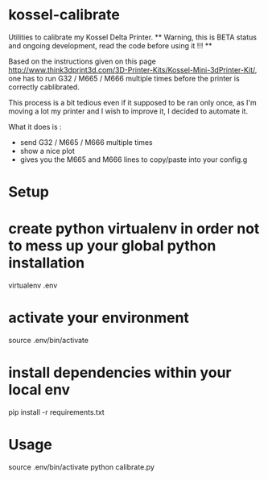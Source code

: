 # kossel-calibrate
Utilities to calibrate my Kossel Delta Printer.
** Warning, this is BETA status and ongoing development, read the code before using it !!! **

Based on the instructions given on this page http://www.think3dprint3d.com/3D-Printer-Kits/Kossel-Mini-3dPrinter-Kit/, one has to run G32 / M665 / M666 multiple times before the printer is correctly cablibrated.

This process is a bit tedious even if it supposed to be ran only once, as I'm moving a lot my printer and I wish to improve it, I decided to automate it.

What it does is :
- send G32 / M665 / M666 multiple times
- show a nice plot
- gives you the M665 and M666 lines to copy/paste into your config.g

Setup
=====
# create python virtualenv in order not to mess up your global python installation
virtualenv .env
# activate your environment
source .env/bin/activate
# install dependencies within your local env
pip install -r requirements.txt

Usage
=====
source .env/bin/activate
python calibrate.py
